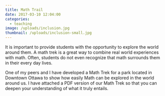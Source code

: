 ```yaml
---
title: Math Trail
date: 2017-03-10 12:04:00
categories:
  - teaching
image: /uploads/inclusion.jpg
thumbnail: /uploads/inclusion-small.jpg
---
```



It is important to provide students with the opportunity to explore the world around them. A math trek is a great way to combine real world experiences with math. Often, students do not even recognize that math surrounds them in their every day lives.&nbsp;

One of my peers and I have developed a Math Trek for a park located in Downtown Ottawa to show how easily Math can be explored in the world around us. I have attached a PDF version of our Math Trek so that you can deepen your understanding of what it truly entails.&nbsp;

&nbsp;
